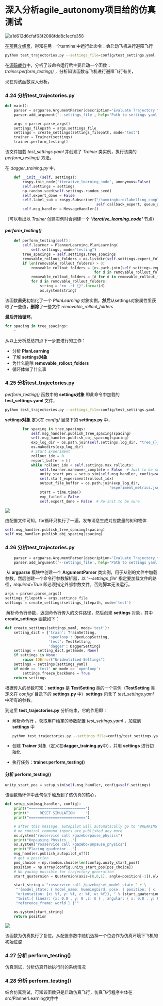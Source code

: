# 深入分析agile_autonomy项目给的仿真测试

![a1d612d6cfaf63f2088fdd8c1ecfe358](./image/4.22_001.png)

[在项目介绍页](https://github.com/uzh-rpg/agile_autonomy/)，得知在另一个terminal中运行此命令：会启动飞机进行避障飞行

```bash
python test_trajectories.py --settings_file=config/test_settings.yaml
```

在[源码裁剪](./源码裁剪.md)中，分析了该命令运行后主要启动一个函数：*trainer.perform_testing()*	，分析知该函数与飞机进行避障飞行有关，

现在对该函数深入分析。



### 4.24 分析test_trajectories.py

```python
def main():
    parser = argparse.ArgumentParser(description='Evaluate Trajectory tracker.')
    parser.add_argument('--settings_file', help='Path to settings yaml', required=True)

    args = parser.parse_args()
    settings_filepath = args.settings_file
    settings = create_settings(settings_filepath, mode='test')
    trainer = Trainer(settings)
    trainer.perform_testing()
```

该文件加载 *test_settings.yaml* 并创建了 *Trainer* 类实例，执行该类的 *perform_testing()* 方法。

在 *dagger_training.py* 中，

```py
    def __init__(self, settings):
        rospy.init_node('iterative_learning_node', anonymous=False)
        self.settings = settings
        np.random.seed(self.settings.random_seed)
        self.expert_done = False
        self.label_sub = rospy.Subscriber("/hummingbird/labelling_completed", Bool,
                                          self.callback_expert, queue_size=1)  # Expert is done, decide what to do.
        self.msg_handler = MessageHandler()
```

（可以看出以 *Trainer* 创建实例时会创建一个 ***'iterative_learning_node'*** 节点）



####  *perform_testing()* 

```py
    def perform_testing(self):
        self.learner = PlannerLearning.PlanLearning(
            self.settings, mode="testing")
        tree_spacings = self.settings.tree_spacings
        removable_rollout_folders = os.listdir(self.settings.expert_folder)
        if len(removable_rollout_folders) > 0:
            removable_rollout_folders = [os.path.join(self.settings.expert_folder, d) \
                                         for d in removable_rollout_folders]
            removable_rollout_folders = [d for d in removable_rollout_folders if os.path.isdir(d)]
            for d in removable_rollout_folders:
                string = "rm -rf {}".format(d)
                os.system(string)
```

该函数**首先**初始化了一个 *PlanLearning* 对象实例，**然后**从settings对象属性里获取了一些值，**删除**了一些文件 *removable_rollout_folders*

**最后开始循环**。

```python
for spacing in tree_spacings:
    ~
```

从以上分析总结四点下一步要进行的工作：

- 分析 **PlanLearning**
- 了解 **settings对象**
- 为什么删除 **removable_rollout_folders**
- 循环体做了什么事



### 4.25 分析test_trajectories.py

*perform_testing()* 函数中的 **settings对象** 即此命令中加载的 **test_settings.yaml** 文件，

```bash
python test_trajectories.py --settings_file=config/test_settings.yaml
```

 **settings对象** 定义在 *config/* 目录下的 **settings.py** 中，

```py
        for spacing in tree_spacings:
            self.msg_handler.publish_tree_spacing(spacing)
            self.msg_handler.publish_obj_spacing(spacing)
            exp_log_dir = os.path.join(self.settings.log_dir, "tree_{}_obj_{}".format(spacing,spacing))
            os.makedirs(exp_log_dir)
            # Start Experiment
            rollout_idx = 0
            report_buffer = []
            while rollout_idx < self.settings.max_rollouts:
                self.learner.maneuver_complete = False  # Just to be sure
                unity_start_pos = setup_sim(self.msg_handler, config=self.settings)
                self.start_experiment(rollout_idx)
                output_file_buffer = os.path.join(exp_log_dir,
                                                "experiment_metrics.json")
                start = time.time()
                exp_failed = False
                self.expert_done = False  # Re-init to be sure
```

![](./image/4.22_002.png)

由配置文件可知，for循环只执行了一遍，发布消息生成对应数量的树和物体

```py
self.msg_handler.publish_tree_spacing(spacing)
self.msg_handler.publish_obj_spacing(spacing)
```

### 4.26 分析test_trajectories.py

```py
    parser = argparse.ArgumentParser(description='Evaluate Trajectory tracker.')
    parser.add_argument('--settings_file', help='Path to settings yaml', required=True)
```

​		从 **argparse** 模块中创建一个 **ArgumentParser** 类实例，用于从别的文件中加载参数。然后创建一个命令行参数解析器，以 *'--settings_file'* 指定要加载文件的路径，*required=True* 即必须指定外部参数文件，否则脚本无法运行。

```py
args = parser.parse_args()
settings_filepath = args.settings_file
settings = create_settings(settings_filepath, mode='test')
```

​		解析命令行参数，返回命令行传入的文件路径，然后创建 **settings** 对象，其中 **create_settings** 函数如下：

```py
def create_settings(settings_yaml, mode='test'):
    setting_dict = {'train': TrainSetting,
                    'openloop': OpenLoopSetting,
                    'test': TestSetting,
                    'dagger': DaggerSetting}
    settings = setting_dict.get(mode, None)
    if settings is None:
        raise IOError("Unidentified Settings")
    settings = settings(settings_yaml)
    if mode == 'test' or mode == 'openloop':
        settings.freeze_backbone = True
    return settings
```

根据传入的参数可知：**settings** 是 **TestSetting** 类的一个实例（**TestSetting** 类定义在 *config/* 目录下的 **settings.py** 中）**settings** 包含了 *test_settings.yaml* 中所有的参数。

到这里 **test_trajectories.py** 分析结束，它的作用即：

- 解析命令行 ，获取用户给定的参数配置 *test_settings.yaml* ，加载到 **settings** 中

  ```bash
  python test_trajectories.py --settings_file=config/test_settings.yaml
  ```

- 创建 **Trainer** 对象（定义在**dagger_training.py**中），并用  **settings** 进行初始化
- 执行任务：**trainer.perform_testing()**

#### 分析 perform_testing()

```py
unity_start_pos = setup_sim(self.msg_handler, config=self.settings)
```

该函数循环体中此句似乎触及到了该仿真的核心，

```py
def setup_sim(msg_handler, config):
    print("==========================")
    print("     RESET SIMULATION     ")
    print("==========================")

    # after this message, autopilot will automatically go to 'BREAKING' and 'HOVER' state since
    # no control_command_inputs are published any more
    os.system("rosservice call /gazebo/pause_physics")
    print("Unpausing Physics...")
    os.system("rosservice call /gazebo/unpause_physics")
    print("Placing quadrotor...")
    msg_handler.publish_autopilot_off()
    # get a position
    pos_choice = np.random.choice(len(config.unity_start_pos))
    position = np.array(config.unity_start_pos[pos_choice])
    # No yawing possible for trajectory generation
    start_quaternion = Quaternion(axis=[0,0,1], angle=position[-1]).elements

    start_string = "rosservice call /gazebo/set_model_state " + \
     "'{model_state: { model_name: hummingbird, pose: { position: { x: %f, y: %f ,z: %f }, " % (position[0],position[1],position[2]) + \
     "orientation: {x: %f, y: %f, z: %f, w: %f}}, " % (start_quaternion[1],start_quaternion[2],start_quaternion[3],start_quaternion[0]) + \
     "twist:{ linear: {x: 0.0 , y: 0 ,z: 0 } , angular: { x: 0.0 , y: 0 , z: 0.0 }}, " + \
     "reference_frame: world } }'"

    os.system(start_string)
    return position
```

![](./image/4.22_003.png)

该函数为仿真执行了复位，从配置参数中随机选择一个位姿作为仿真环境下飞机的初始位姿

### 4.27 分析 perform_testing()

仿真测试，分析仿真开始执行时的系统情况

### 4.28 分析 perform_testing()

结合仿真测试，可知该函数只是启动仿真飞行，仿真飞行程序主体在src/PlannerLearning文件中

